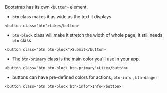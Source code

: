 Bootstrap has its own `<button>` element.
* `btn` class makes it as wide as the text it displays

```
<button class="btn">Like</button>
```
* `btn-block` class will make it stretch the width of whole page; it still needs `btn` class

```
<button class="btn btn-block">Submit</button>
```
* The `btn-primary` class is the main color you'll use in your app. 

```
<button class="btn btn-block btn-primary">Like</button>
```
* buttons can have pre-defined colors for actions; `btn-info` , `btn-danger`

```
<button class="btn btn-block btn-info">Info</button>
```